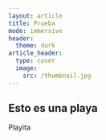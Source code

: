 ```yaml
---
layout: article
title: Prueba
mode: immersive
header:
  theme: dark
article_header:
  type: cover
  image:
    src: /thumbnail.jpg
---
```

Esto es una playa
---
Playita